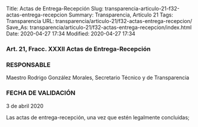 Title: Actas de Entrega-Recepción
Slug: transparencia-articulo-21-f32-actas-entrega-recepcion
Summary: Transparencia, Artículo 21
Tags: Transparencia
URL: transparencia/articulo-21/f32-actas-entrega-recepcion/
Save_As: transparencia/articulo-21/f32-actas-entrega-recepcion/index.html
Date: 2020-04-27 17:34
Modified: 2020-04-27 17:34


### Art. 21, Fracc. XXXII Actas de Entrega-Recepción

### RESPONSABLE

Maestro Rodrigo González Morales, Secretario Técnico y de Transparencia

### FECHA DE VALIDACIÓN

3 de abril 2020

Las actas de entrega-recepción, una vez que estén legalmente concluidas;


